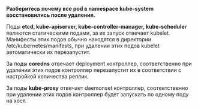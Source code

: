 
**Разберитесь почему все pod в namespace kube-system восстановились после удаления.**

Поды **etcd, kube-apiserver, kube-controller-manager, kube-scheduler** являются статическими подами, за их запуск отвечает kubelet. Манифесты этих подов обычно находятся в директории /etc/kubernetes/manifests, при удалении этих подов kubelet автоматически их перезапустит.

За поды **coredns** отвечает deployment контроллер, соответственно при удалении этих подов контроллер перезапустит их в соответствии с настройкой количества реплик.

За поды **kube-proxy** отвечает daemonset контроллер, соответственно при удалении этих подов контроллер будет запускать по одному поду на хост.